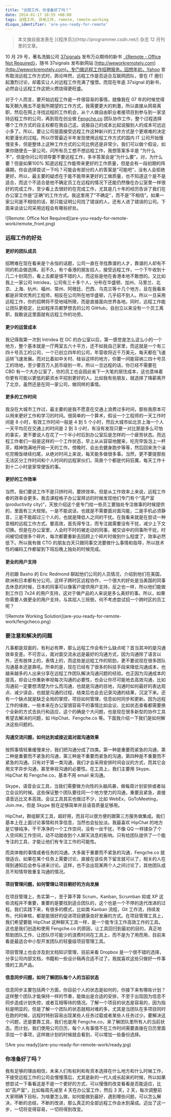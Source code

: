 ```yaml
---
title: "远程工作，你准备好了吗？"
date: 2014-01-17 18:55 +08:00
tags: 远程工作, 异地工作, remote, remote-working
disqus_identifier: 'are-you-ready-for-remote'
---
```


<aside class="aside-block">
  <blockquote>
    <p>本文摘自我发表在 [《程序员》](http://programmer.csdn.net/) 杂志 12 月刊里的文章。</p>
  </blockquote>
</aside>

10 月 29 号，著名洗脑公司 [37signals](http://37signals.com/) 发布万众期待的新书 [《Remote - Office Not Required》](http://37signals.com/remote/)，随书 37signals 发布新网站 [http://weworkremotely.com](http://weworkremotely.com)，专门做远程工作招聘服务。回想年初，Yahoo 宣布取消远程工作方式时，舆论哗然，远程工作是否适合互联网团队，曾在 IT 圈引起激烈讨论，却着实让人对远程工作充满了憧憬。而现在年底 37signal 的新书，必然会让远程工作这把火燃烧得更旺盛。

对于个人而言，要开始远程工作是一件很容易的事情，就像我在 07 年的时候觉得每天朝九晚五不是我所期望的工作方式，我需要更大的刺激，所以直接从网易离职，然后在网上寻找远程的工作机会，从个人做自由职业者接项目到参与到一家坚持远程工作的公司，再到现在创业做 [Fengche.co](https://fengche.co "简单高效的团队协作工具") 团队协作工作，整个过程选择哪个工作方式的自主权都在我自己这。说服自己的成本比起说服别人的成本可远远小多了。所以，要让公司层面接受远程工作这种新兴的工作方式是个更艰难的决定和更漫长的过程。所以尽管最近半年发现使用远程工作方式的国内 IT 公司开始慢慢变多，但是整体上这种工作方式的公司比例还是非常少。我们可以做个假设，如果你随便去一家公司，问所有员工想不想远程工作，我想答案多半是 “为什么不”，但是你问公司领导要不要远程工作，多半答案会是”为什么要"。对，为什么要？但是如果100% 知道远程工作能带来更好的工作质量，但是会有一段初期的阵痛期，你会选择尝试一下吗？可能会有部分的人的答案是“可能吧”，没有人会拒绝更好。所以，最主要的疑虑在于能不能带来更好的工做质量，也不知道这个是不是适合，而这个不适合是他不确定员工在远程的情况下还能仍然像在办公室里一样很好的完成工作，至少看上去很好的在完成工作，尤其是几十年的经历告诉了我们在办公室工作是“正确”的工作方式。我这里用了“不确定”，而不是“不相信”。如果一家公司是不相信的话，那只能证明公司找了错误的人，还有人进了错误的公司。下面来谈谈公司采用远程会有哪些好处。

<aside class="aside">
  ![Remote: Office Not Required](are-you-ready-for-remote-work/remote_front.png)
</aside>

### 远程工作的好处
#### 更好的团队成员

招聘难在现在看来是个永恒的话题，公司一直在寻找靠谱的人才，靠谱的人却有不同的机会做选择。前不久，有个香港的朋友招人，接受远程工作，一个下午收到十几二十封简历，看上去都是很不错的人，而这些是他在香港本地不敢想的。又比如我上一家公司 Intridea，公司有三十多个人，分布在华盛顿、加州、马里兰、北京、上海、杭州、福州、常州、阿根廷、巴西、乌克兰等十几个地方，且在我看来都是非常优秀的工程师，相反在公司所在地华盛顿，几乎招不到人。所以一旦采用远程工作，你的招聘将不受地域所限，而是直接面向世界各地。同时，远程工作能让团队更稳定，比如程序员都梦想去的公司 GitHub，自创立以来没有一个员工离职，我敢说这里面就有远程工作的功劳。

#### 更少的运营成本

我记得我第一次到 Intridea 在 DC 的办公室以后，第一感觉是怎么这么小的一个地方，整个基本就是一厅两室五六十平方，还不如我自己家里，而这就是一个有三四十号员工的公司，一个已创立四年的公司，年营收将近千万美元，每天都在飞速运转飞速发展。而对比着如中关村、硅谷这样的地方，你要一间能容纳三四十号员工的场地，至少要百万人民币级别一年。所以一旦远程的话，你已经不需要在 CBD 有一个大办公室了，你的员工也会因此省下一大笔的居住成本，这也意味着你更有可能以更低的薪资水平招到更好的人。比如我有些朋友，就选择了降薪离开了北京，虽然还是在同一家公司，做同样的事情。

#### 更多的工作时间

我没在大城市工作过，最主要的是我不愿意在交通上浪费过多时间，那些我原本可以用来更好工作和学习的时间。很简单的一个算术，假设一个工程师的一天工作时间是 8 小时，有效工作时间一般是 4 到 5 个小时，然后大城市如北京上海一个人一天平均花在交通上的时间是 2 到 3 小时，有没有发现只要一对比那是多么可怕的事实，更不要说人在花了一个半小时后到办公室后是怎样的一个疲劳状态。而远程工作者们一般是这样的一个工作状态，早上从从容容地醒来，吃完早饭泡上一杯茶，精神饱满地开始一天的工作。傍晚时，会出去健身跑步等等，然后回来洗个澡吃完晚饭继续扫尾，从绝对时间上来说，每天能多做很多事。当然，更不要提那些无法区分工作时间和个人时间的远程家伙们，简直个个都是代码狂魔，每天工作十到十二小时是家常便饭的事。

#### 更好的工作效率

当然，我们要说工作不是只拼时间，要拼效率。但是从工作效率上来说，远程工作者的效率会更多。我去课程格子办公室拜访的时候发现他们专门有个“高产室 (productivity city)”，天放介绍这个是专门给一些员工要独处专注做事的时候提供的，里面有三大规矩。一是不能说话，也就是不需要面对面沟能，二是手机必须静音，三是不能超过三个人的，也就是降低人之间的干扰。在我看来就是在尝试一种变相的远程工作方式。要高效，首先得专注，而专注就需要没有干扰，减少上下文切换。但是在办公室里，人会时不时的被走动的同事，被交谈中的同事所干扰，时间被切成很多个碎片，每次都要重新去回顾上个碎片时做到什么程度了，效率必然低下。所以我有做 CTO 的朋友白天只跟同事交流要做什么事情和指导，所以技术性的编码工作都留到下班后晚上独处的时候完成。

#### 更全的用户支持

月初跟 Basho 的 Eric Redmond 聊起他们公司的人员情况，介绍到他们在美国，欧洲和日本都有分公司，这样子跨时区远程协作，一个很大的好处是当美国的同事去休息的时候，日本的同事可以像客户提供用户支持，反之也一样，所以他们能做到工作日 7x24 的用户支持，这对于做产品的人来说是多么美好的事。所以，如果你需要人做更全的用户支持，与其招人三班倒，何不考虑尝试招一个跨时区的员工呢？

<aside class="aside">
  ![Remote Working Solution](are-you-ready-for-remote-work/fengcheco.png)
</aside>

### 要注意和解决的问题

凡事都是双面的，有利必有弊，那么远程工作会有什么缺点呢？首当其冲的是沟通效率变差。不可否认，面对面交流永远是最好的沟通方式，因为沟通除了语言以外，还有肢体上的，表情上的，而这些是远程工作的软肋，更不要说现在很多团队沟通基本还是靠吼。所幸的是，现在已经有了很多的科技手段来降低沟通成本，也越来越多的人出来分享在远程工作团队解决沟通问题的经验。也正因为沟通成本的提高，却会让你重新审视每次沟通的必要性，也会让你尽可能地去高效沟通，比如沟通前一定要想清楚为什么而沟通，也就是沟通的目地，沟通时如何最好的表达观点、减少误会，也就是沟通的过程，结束后也会去记录沟通的结果，沉淀下来。还有一个缺点就是缺乏全局的掌控，项目如何管理，信息如何同步和更新。因为远程工作的缘故，一些本来在办公室很容易干的事情比如会议、比如状态查看都需要换个全新的方式去执行和适应，这个的确是个大问题，也是现在很多新型的协作工具希望去解决的问题，如 HipChat、Fengche.co 等。下面我介绍一下我们是如何解决这些问题的。

#### 沟通交流问题，如何达到或接近面对面沟通效果

按照事情轻重缓慢来分，我们把沟通分成了四类。第一种是重要而紧急的沟通，第二种是重要而不紧急的沟通，第三种是不重要而紧急的沟通，第四种是不重要而不紧急的沟通。只有对于第一类沟通，我们才会采用安排时间会议的方式，而其它会用文字异步沟通，甚至审视沟通的必要性。在工具上，我们主要用 Skype、HipChat 和 Fengche.co，基本不用 email 来沟通。

Skype，语音会议工具，当我们需要做方向性的头脑风暴，做每周计划安排或者站立会议的时候。这些保证整个团队要往同一个地方使力的沟通，重要且紧急，直接语音远比文本高效。会议工具其实也做过不少，比如 WebEx，GoToMeeting，Join.me，但是 Skype 胜在足够简单并且语音质量足够用。

HipChat，群组聊天工具，超好用，而且可以很方便的跟第三方服务做集成。我们基本上在上面讨论事情和共享信息，当然也会扯扯淡。我最喜欢 HipChat 的地方是它够纯净，干干净净的一个工作空间，没有一丝干扰，不像 QQ 一样揉杂了个人空间和工作空间，动不动就收到个人聊天消息的影响。只有给团队提供了一个能专注的工具，才能让他们有专注工作的可能性。

而具体做的事情或者任务的沟通，大多属于重要而不紧急的沟通，Fengche.co 就很适合。如果在某个任务上需要讨论，直接在该任务下留言就可以了，相关的人在得到通知后会参与进来讨论。这样，也不会出现某两个人之间讨论了，其他团队成员不知情导致重复沟通的情况。

#### 项目管理问题，如何管理让项目朝好的方向发展

在项目管理上，务实第一，至于算不算 Scrum，Kanban, Scrumban 抑或 XP 这些流程并不重要，重要的是要找到适合团队的，这个也是一个不停的迭代改进的过程。我们实践下来，有很多的模式，比如类 Kanban 流程，Git 工作流，持续发布，代码审核，都是能很好的促进项目健康良好发展的方式。在项目管理工具上，我们希望要能 HipChat 这种聊天工具一样，是一个能专注工作高效工作的工具。这也是我们创造和使用 Fengche.co 的原因，让工具回归到最初的目的，真正地帮助团队工作，让团队尽可能少的浪费时间在工具上，而不是为了用而用，目前来看是最适合中小型开发团队的轻量级项目管理工具。

项目管理上也会涉及到文档知识管理，目前来看 Dropbox 是一个很不错的选择，分享公司内部文档，书籍和一些设计稿再合适不过了。我就喜欢这些只做好一件事情的工具产品。

#### 信息同步问题，如何了解团队每个人的当前状态

信息同步主要包括两个方面，你目前个人的状态是如何的，你接下来有哪些计划？这样整个团队才能保持一样的节奏，能做出是合适的安排，不至于出现因为信息不同步造成计划失控，或者互相等待的情况。了解一个项目的状态是容易的，因为指标是明显的，但是了解一个团队的状态就相对难的多，尤其是当团队在多项目同时在跑的时候，远程时特别容易出现某些人任务过载或者某些人任务过少。要解决这个问题，还是要靠工具，我们也是用 Fengche.co，来了解团队里所有人的当前状态。而计划，我们使用公司日历，每个人有事情不在工作时间需要直接在日历里面添加一个事项，这样做计划的时候就会看到，可以增加一些备份选择。

<aside class="aside">
  ![Are you ready](are-you-ready-for-remote-work/ready.jpg)
</aside>

### 你准备好了吗？

我有足够的理由相信，未来人们有权利和有资本选择在什么地方和什么时候工作，不接受远程工作的公司会慢慢落后，尤其是新的一代人成长起来的时候，所以如果想尝试一下看看这是不是一个更好的方式，可以慢慢的改变看看是否能适应，比如“高产室”，比如每周先减至 4 天在办公室工作，然后 3 天，2 天，每次调整前大家明确下目标，为啥要怎么做，如何能做到最好，遇到哪些问题，可以怎么解决，不断的总结，不断的改进，那么真正的全部远程工作会水到渠成。迈出了这一步，一切将变得容易，一切将得到改变。

